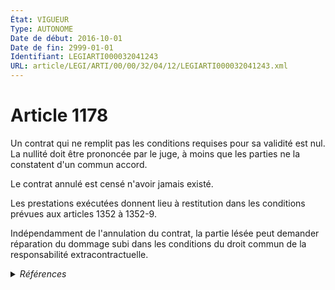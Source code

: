 ```yaml
---
État: VIGUEUR
Type: AUTONOME
Date de début: 2016-10-01
Date de fin: 2999-01-01
Identifiant: LEGIARTI000032041243
URL: article/LEGI/ARTI/00/00/32/04/12/LEGIARTI000032041243.xml
---
```


<h1>Article 1178</h1>

Un contrat qui ne remplit pas les conditions requises pour sa validité est nul.
La nullité doit être prononcée par le juge, à moins que les parties ne la
constatent d'un commun accord.<br />

Le contrat annulé est censé n'avoir jamais existé.<br />

Les prestations exécutées donnent lieu à restitution dans les conditions prévues
aux articles 1352 à 1352-9.<br />

Indépendamment de l'annulation du contrat, la partie lésée peut demander
réparation du dommage subi dans les conditions du droit commun de la
responsabilité extracontractuelle.


<details>
  <summary><em>Références</em></summary>

  <h2>Articles faisant référence à l'article</h2>
  
  <ul>
    <li>
      <a href="https://legal.tricoteuses.fr//redirection/LEGIARTI000032035830?vers=git&vers=legifrance">Code civil - article 1352-9 AUTONOME VIGUEUR, en vigueur depuis le 2016-10-01</a> CITATION cible
    </li>
    <li>
      <a href="https://legal.tricoteuses.fr//redirection/LEGIARTI000032006591?vers=git&vers=legifrance">Ordonnance n° 2016-131 du 10 février 2016 portant réforme du droit des contrats, du régime général et de la preuve des obligations - article 2 ENTIEREMENT_MODIF</a> MODIFIE source
    </li>
    <li>
      <a href="https://legal.tricoteuses.fr//redirection/LEGIARTI000006438355?vers=git&vers=legifrance">Code civil - article 1352 AUTONOME MODIFIE, en vigueur du 1804-03-21 au 2016-10-01</a> CITATION cible
    </li>
    <li>
      <a href="https://legal.tricoteuses.fr//redirection/LEGIARTI000032042250?vers=git&vers=legifrance">Code civil - article 1352 AUTONOME VIGUEUR, en vigueur depuis le 2016-10-01</a> CITATION cible
    </li>
  </ul>
  
  <h2>Références faites par l'article</h2>
  
  <ul>
    <li>
      2016-02-10 MODIFIE cible <a href="https://legal.tricoteuses.fr//redirection/LEGIARTI000032006591?vers=git&vers=legifrance">Ordonnance n° 2016-131 du 10 février 2016 portant réforme du droit des contrats, du régime général et de la preuve des obligations - article 2 ENTIEREMENT_MODIF</a>
    </li>
    <li>
      2999-01-01 CITATION source <a href="https://legal.tricoteuses.fr//redirection/LEGIARTI000006438355?vers=git&vers=legifrance">Code civil - article 1352 AUTONOME MODIFIE, en vigueur du 1804-03-21 au 2016-10-01</a>
    </li>
    <li>
      2999-01-01 CITATION source <a href="https://legal.tricoteuses.fr//redirection/LEGIARTI000032035830?vers=git&vers=legifrance">Code civil - article 1352-9 AUTONOME VIGUEUR, en vigueur depuis le 2016-10-01</a>
    </li>
    <li>
      CODIFICATION source Loi 1804-02-07
    </li>
  </ul>
</details>
